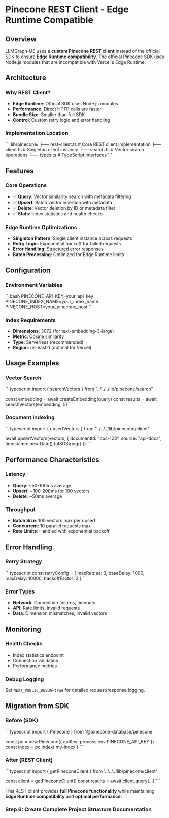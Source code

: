 # Pinecone REST Client - Edge Runtime Compatible

## Overview

LLMGraph-UE uses a **custom Pinecone REST client** instead of the official SDK to ensure **Edge Runtime compatibility**. The official Pinecone SDK uses Node.js modules that are incompatible with Vercel's Edge Runtime.

## Architecture

### **Why REST Client?**
- **Edge Runtime**: Official SDK uses Node.js modules
- **Performance**: Direct HTTP calls are faster
- **Bundle Size**: Smaller than full SDK
- **Control**: Custom retry logic and error handling

### **Implementation Location**
\`\`\`
lib/pinecone/
├── rest-client.ts     # Core REST client implementation
├── client.ts          # Singleton client instance
├── search.ts          # Vector search operations
└── types.ts           # TypeScript interfaces
\`\`\`

## Features

### **Core Operations**
- ✅ **Query**: Vector similarity search with metadata filtering
- ✅ **Upsert**: Batch vector insertion with metadata
- ✅ **Delete**: Vector deletion by ID or metadata filter
- ✅ **Stats**: Index statistics and health checks

### **Edge Runtime Optimizations**
- **Singleton Pattern**: Single client instance across requests
- **Retry Logic**: Exponential backoff for failed requests
- **Error Handling**: Structured error responses
- **Batch Processing**: Optimized for Edge Runtime limits

## Configuration

### **Environment Variables**
\`\`\`bash
PINECONE_API_KEY=your_api_key
PINECONE_INDEX_NAME=your_index_name
PINECONE_HOST=your_pinecone_host
\`\`\`

### **Index Requirements**
- **Dimensions**: 3072 (for text-embedding-3-large)
- **Metric**: Cosine similarity
- **Type**: Serverless (recommended)
- **Region**: us-east-1 (optimal for Vercel)

## Usage Examples

### **Vector Search**
\`\`\`typescript
import { searchVectors } from "../../../lib/pinecone/search"

const embedding = await createEmbedding(query)
const results = await searchVectors(embedding, 5)
\`\`\`

### **Document Indexing**
\`\`\`typescript
import { upsertVectors } from "../../../lib/pinecone/client"

await upsertVectors(vectors, {
  documentId: "doc-123",
  source: "api-docs",
  timestamp: new Date().toISOString()
})
\`\`\`

## Performance Characteristics

### **Latency**
- **Query**: ~50-100ms average
- **Upsert**: ~100-200ms for 100 vectors
- **Delete**: ~50ms average

### **Throughput**
- **Batch Size**: 100 vectors max per upsert
- **Concurrent**: 10 parallel requests max
- **Rate Limits**: Handled with exponential backoff

## Error Handling

### **Retry Strategy**
\`\`\`typescript
const retryConfig = {
  maxRetries: 3,
  baseDelay: 1000,
  maxDelay: 10000,
  backoffFactor: 2
}
\`\`\`

### **Error Types**
- **Network**: Connection failures, timeouts
- **API**: Rate limits, invalid requests
- **Data**: Dimension mismatches, invalid vectors

## Monitoring

### **Health Checks**
- Index statistics endpoint
- Connection validation
- Performance metrics

### **Debug Logging**
Set `NEXT_PUBLIC_DEBUG=true` for detailed request/response logging.

## Migration from SDK

### **Before (SDK)**
\`\`\`typescript
import { Pinecone } from '@pinecone-database/pinecone'

const pc = new Pinecone({ apiKey: process.env.PINECONE_API_KEY })
const index = pc.index('my-index')
\`\`\`

### **After (REST Client)**
\`\`\`typescript
import { getPineconeClient } from '../../../lib/pinecone/client'

const client = getPineconeClient()
const results = await client.query(...)
\`\`\`

This REST client provides **full Pinecone functionality** while maintaining **Edge Runtime compatibility** and **optimal performance**.
\`\`\`

### **Step 6: Create Complete Project Structure Documentation**
